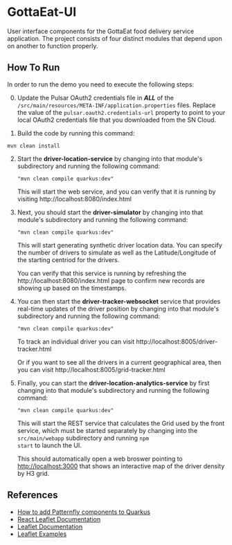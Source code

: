 # GottaEat-UI
User interface components for the GottaEat food delivery service application. The project consists of four distinct modules that depend upon on another to function properly. 

## How To Run
In order to run the demo you need to execute the following steps:

0. Update the Pulsar OAuth2 credentials file in ***ALL*** of the <code>/src/main/resources/META-INF/application.properties</code> files. Replace the value of the <code>pulsar.oauth2.credentials-url</code> property to point to your local OAuth2 credentials file that you downloaded from the SN Cloud.

1. Build the code by running this command:

```
mvn clean install
```

2. Start the **driver-location-service** by changing into that module's subdirectory and running the following command: 

	<code>"mvn clean compile quarkus:dev"</code>
   
	This will start the web service, and you can verify that it is running by visiting http://localhost:8080/index.html


3. Next, you should start the **driver-simulator** by changing into that module's subdirectory and running the following command: 

	<code>"mvn clean compile quarkus:dev"</code>
	
	This will start generating synthetic driver location data. You can specify the number of drivers to simulate as well as the Latitude/Longitude of the starting centriod for the drivers.



   You can verify that this service is running by refreshing the http://localhost:8080/index.html page to confirm new records are showing up based on the timestamps.


4. You can then start the **driver-tracker-websocket** service that provides real-time updates of the driver position by changing into that module's subdirectory and running the following command: 

	<code>"mvn clean compile quarkus:dev"</code>
	

   To track an individual driver you can visit http://localhost:8005/driver-tracker.html
   
   Or if you want to see all the drivers in a current geographical area, then you can visit http://localhost:8005/grid-tracker.html


5. Finally, you can start the **driver-location-analytics-service** by first changing into that module's subdirectory and running the following command: 

	<code>"mvn clean compile quarkus:dev"</code>
	
	This will start the REST service that calculates the Grid used by the front service, which must be started separately by changing into the <code>src/main/webapp</code> subdirectory and running <code>npm start</code> to launch the UI. 
	
	This should automatically open a web broswer pointing to [http://localhost:3000](http://localhost:3000) that shows an interactive map of the driver density by H3 grid.



## References
* [How to add Patternfly components to Quarkus](https://quarkus.io/blog/gui-react-patternfly/)
* [React Leaflet Documentation](https://react-leaflet.js.org/)
* [Leaflet Documentation](https://leafletjs.com/SlavaUkraini/reference.html#map-event)
* [Leaflet Examples](https://tomik23.github.io/leaflet-examples/)
